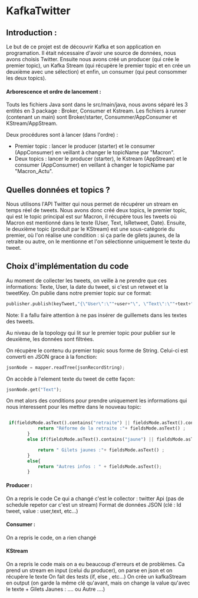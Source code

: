 # KafkaTwitter

## Introduction :

Le but de ce projet est de découvrir Kafka et son application en programation. Il était nécessaire d'avoir une source de données, 
nous avons choisis Twitter. Ensuite nous avons créé un producer (qui crée le premier topic), un Kafka Stream (qui récupère le premier
topic et en crée un deuxième avec une sélection) et enfin, un consumer (qui peut consommer les deux topics).

#### Arborescence et ordre de lancement :

Touts les fichiers Java sont dans le src/main/java, nous avons séparé les 3 entités en 3 package : Broker, Consumer et Kstream. Les fichiers
à runner (contenant un main) sont Broker/starter, Consummer/AppConsumer et KStream/AppStream.

Deux procédures sont à lancer (dans l'ordre) :
- Premier topic : lancer le producer (starter) et le consumer (AppConsumer) en veillant à changer le topicName par "Macron".
- Deux topics : lancer le producer (starter), le Kstream (AppStream) et le consumer (AppConsumer) en veillant à changer le topicName par
"Macron_Actu".

## Quelles données et topics ?

Nous utilisons l'API Twitter qui nous permet de récupérer un stream en temps réel de tweets. Nous avons donc créé deux topics, 
le premier topic, qui est le topic principal est sur Macron, il récupère tous les tweets où Macron est mentionné dans le texte (User, Text, IsRetweet, Date).
Ensuite, le deuxième topic (produit par le KStream) est une sous-catégorie du premier, où l'on réalise une condition : si ça parle de gilets jaunes, de la retraite ou autre, on le mentionne et l'on sélectionne uniquement le texte du tweet.

## Choix d'implémentation du code

Au moment de collecter les tweets, on veille à ne prendre que ces informations: Texte, User, la date du tweet, si c'est un retweet et la tweetKey. 
On publie dans notre premier topic sur ce format:

```python
publisher.publish(keyTweet,"{\"User\":\""+user+"\", \"Text\":\""+text+"\", \"Is Retweet\":\""+isRetweet+"\", \"Date\":\""+dateTweet+"\"}");

```
Note: Il a fallu faire attention à ne pas insérer de guillemets dans les textes des tweets.


Au niveau de la topology qui lit sur le premier topic pour publier sur le deuxième, les données sont filtrées.

On récupère le contenu du premier topic sous forme de String. Celui-ci est converti en JSON grace à la fonction:

```python
jsonNode = mapper.readTree(jsonRecordString);
```
On accède à l'element texte du tweet de cette façon:

```python
jsonNode.get("Text");
```

On met alors des conditions pour prendre uniquement les informations qui nous interessent pour les mettre dans le nouveau topic:

```python

 if(fieldsMode.asText().contains("retraite") || fieldsMode.asText().contains("retraites") || fieldsMode.asText().contains("Retraite")){
            return "Réforme de la retraite :"+ fieldsMode.asText() ;
        }
        else if(fieldsMode.asText().contains("jaune") || fieldsMode.asText().contains("gilet jaune") || fieldsMode.asText().contains("gilets jaunes") ){

            return " Gilets jaunes :"+ fieldsMode.asText() ;
        }
        else{
            return "Autres infos : " + fieldsMode.asText();
        }
```


#### Producer :

On a repris le code
Ce qui a changé c'est le collector : twitter Api (pas de schedule repetor car c'est un stream)
Format de données JSON (clé : Id tweet, value : user,text, etc...)

#### Consumer :

On a repris le code, on a rien changé

#### KStream

On a repris le code mais on a eu beaucoup d'erreurs et de problèmes.
Ca prend un stream en input (celui du producer), on parse en json et on récupère le texte
On fait des tests (if, else , etc...)
On crée un kafkaStream en output (on garde la même clé qu'avant, mais on change la value qu'avec le texte + Gilets Jaunes : .... ou 
Autre ....)


